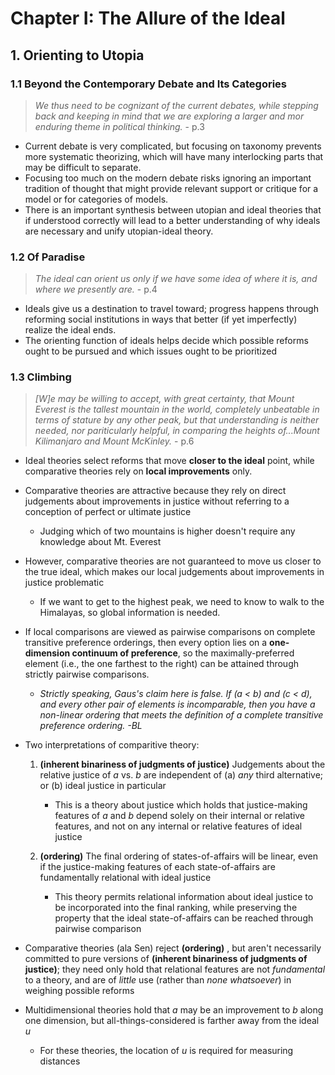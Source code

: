 # Chapter I: The Allure of the Ideal
## 1. Orienting to Utopia
### 1.1 Beyond the Contemporary Debate and Its Categories
> <em>We thus need to be cognizant of the current debates, while stepping back and keeping in mind that we are exploring a larger and mor enduring theme in political thinking.</em> - p.3
- Current debate is very complicated, but focusing on taxonomy prevents more systematic theorizing, which will have many interlocking parts that may be difficult to separate.
- Focusing too much on the modern debate risks ignoring an important tradition of thought that might provide relevant support or critique for a model or for categories of models.
- There is an important synthesis between utopian and ideal theories that if understood correctly will lead to a better understanding of why ideals are necessary and unify utopian-ideal theory.

### 1.2 Of Paradise
> <em>The ideal can orient us only if we have some idea of where it is, and where we presently are.</em> - p.4
- Ideals give us a destination to travel toward; progress happens through reforming social institutions in ways that better (if yet imperfectly) realize the ideal ends.
- The orienting function of ideals helps decide which possible reforms ought to be pursued and which issues ought to be prioritized
### 1.3 Climbing
> <em>[W]e may be willing to accept, with great certainty, that Mount Everest is the tallest mountain in the world, completely unbeatable in terms of stature by any other peak, but that understanding is neither needed, nor pariticularly helpful, in comparing the heights of...Mount Kilimanjaro and Mount McKinley.</em> - p.6
- Ideal theories select reforms that move **closer to the ideal** point, while comparative theories rely on **local improvements** only.
- Comparative theories are attractive because they rely on direct judgements about improvements in justice without referring to a conception of perfect or ultimate justice
    - Judging which of two mountains is higher doesn't require any knowledge about Mt. Everest
- However, comparative theories are not guaranteed to move us closer to the true ideal, which makes our local judgements about improvements in justice problematic
    - If we want to get to the highest peak, we need to know to walk to the Himalayas, so global information is needed.
- If local comparisons are viewed as pairwise comparisons on complete transitive preference orderings, then every option lies on a **one-dimension continuum of preference**, so the maximally-preferred element (i.e., the one farthest to the right) can be attained through strictly pairwise comparisons.
    - <em>Strictly speaking, Gaus's claim here is false. If (a < b) and (c < d), and every other pair of elements is incomparable, then you have a non-linear ordering that meets the definition of a complete transitive preference ordering. -BL</em>
- Two interpretations of comparitive theory:
    1. **(inherent binariness of judgments of justice)** Judgements about the relative justice of <em>a</em> vs. <em>b</em> are independent of (a) <em>any</em> third alternative; or (b) ideal justice in particular
        -  This is a theory about justice which holds that justice-making features of <em>a</em> and <em>b</em> depend solely on their internal or relative features, and not on any internal or relative features of ideal justice

    2. **(ordering)** The final ordering of states-of-affairs will be linear, even if the justice-making features of each state-of-affairs are fundamentally relational with ideal justice
        - This theory permits relational information about ideal justice to be incorporated into the final ranking, while preserving the property that the ideal state-of-affairs can be reached through pairwise comparison

- Comparative theories (ala Sen) reject **(ordering)** , but aren't necessarily committed to pure versions of **(inherent binariness of judgments of justice)**; they need only hold that relational features are not _fundamental_ to a theory, and are of _little_ use (rather than _none whatsoever_) in weighing possible reforms

- Multidimensional theories hold that <em>a</em> may be an improvement to <em>b</em> along one dimension, but all-things-considered is farther away from the ideal <em>u</em>
    - For these theories, the location of <em>u</em> is required for measuring distances
